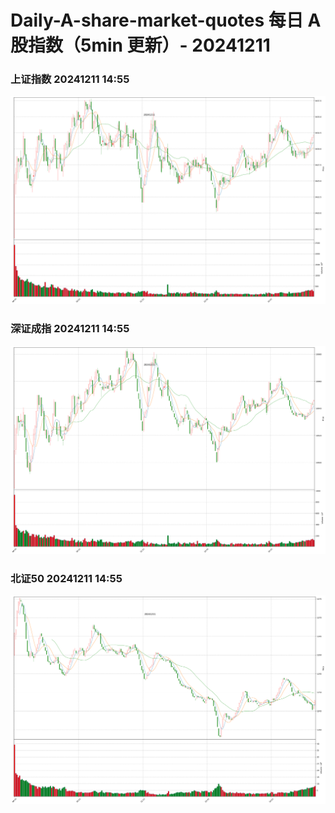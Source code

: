 
# Daily-A-share-market-quotes 每日 A 股指数（5min 更新）- 20241211

### 上证指数 20241211 14:55
![](./fig/2024/12/20241211-sh000001.png)

### 深证成指 20241211 14:55
![](./fig/2024/12/20241211-sz399001.png)

### 北证50 20241211 14:55
![](./fig/2024/12/20241211-bj899050.png)
